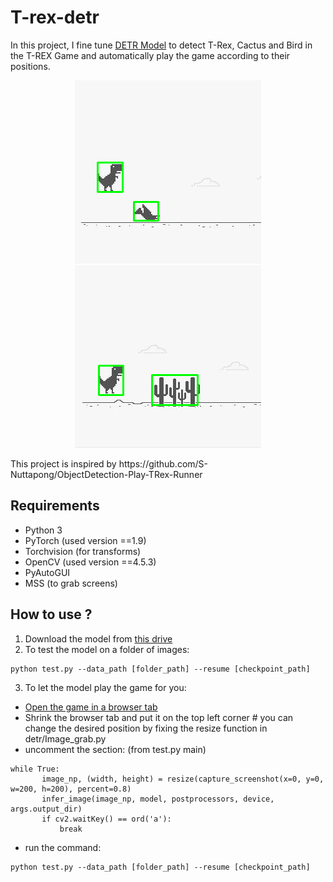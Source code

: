 # T-rex-detr
In this project, I fine tune [DETR Model](https://github.com/facebookresearch/detr) to detect T-Rex, Cactus and Bird in the T-REX Game and automatically play the game according to their positions. 
<p align="center">
<img src="./images/s2.png" />
<img src="./images/s3.png" />
</p>
This project is inspired by https://github.com/S-Nuttapong/ObjectDetection-Play-TRex-Runner 

## Requirements 
* Python 3 
* PyTorch (used version ==1.9) 
* Torchvision (for transforms) 
* OpenCV (used version ==4.5.3) 
* PyAutoGUI 
* MSS (to grab screens) 

## How to use ? 
1. Download the model from [this drive](https://drive.google.com/file/d/1yGaDE_N1UjhiVWV6BQbkOFz4VK9zNCDl/view?usp=sharing) 
2. To test the model on a folder of images:

```
python test.py --data_path [folder_path] --resume [checkpoint_path] 
```
3. To let the model play the game for you: 
* [Open the game in a browser tab](https://www.trex-game.skipser.com/) 
* Shrink the browser tab and put it on the top left corner # you can change the desired position by fixing the resize function in detr/Image_grab.py
* uncomment the section: (from test.py main) 
```
while True:
       image_np, (width, height) = resize(capture_screenshot(x=0, y=0, w=200, h=200), percent=0.8)
       infer_image(image_np, model, postprocessors, device, args.output_dir)
       if cv2.waitKey() == ord('a'):
           break
```
* run the command: 
```
python test.py --data_path [folder_path] --resume [checkpoint_path] 
```
